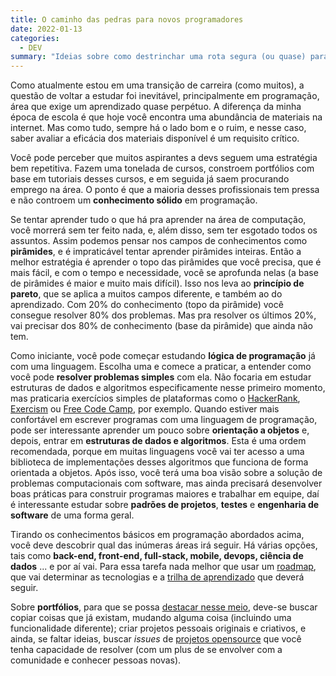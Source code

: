 ```yaml
---
title: O caminho das pedras para novos programadores
date: 2022-01-13
categories:   
  - DEV
summary: "Ideias sobre como destrinchar uma rota segura (ou quase) para o aprendizado em programação."
---
```


Como atualmente estou em uma transição de carreira (como muitos), a questão de voltar a estudar foi inevitável, principalmente em programação, área que exige um aprendizado quase perpétuo. A diferença da minha época de escola é que hoje você encontra uma abundância de materiais na internet.
Mas como tudo, sempre há o lado bom e o ruim, e nesse caso, saber avaliar a eficácia dos materiais disponível é um requisito crítico.

Você pode perceber que muitos aspirantes a devs seguem uma estratégia bem repetitiva. Fazem uma tonelada de cursos, constroem portfólios com base em tutoriais desses cursos, e em seguida já saem procurando emprego na área. O ponto é que a maioria desses profissionais tem pressa e não controem um **conhecimento sólido** em programação.

Se tentar aprender tudo o que há pra aprender na área de computação, você morrerá sem ter feito nada, e, além disso, sem ter esgotado todos os assuntos. Assim podemos pensar nos campos de conhecimentos como **pirâmides**, e é impraticável tentar aprender pirâmides inteiras. Então a melhor estratégia é aprender o topo das pirâmides que você precisa, que é mais fácil, e com o tempo e necessidade, você se aprofunda nelas (a base de pirâmides é maior e muito mais difícil). Isso nos leva ao **princípio de pareto**, que se aplica a muitos campos diferente, e também ao do aprendizado. Com 20% do conhecimento (topo da pirâmide) você consegue resolver 80% dos problemas. Mas pra resolver os últimos 20%, vai precisar dos 80% de conhecimento (base da pirâmide) que ainda não tem.

Como iniciante, você pode começar estudando **lógica de programação** já com uma linguagem. Escolha uma e comece a praticar, a entender como você pode **resolver problemas simples** com ela. Não focaria em estudar estruturas de dados e algoritmos especificamente nesse primeiro momento, mas praticaria exercícios simples de plataformas como o [HackerRank](https://www.hackerrank.com/), [Exercism](https://exercism.org/) ou [Free Code Camp](https://www.freecodecamp.org/), por exemplo. Quando estiver mais confortável em escrever programas com uma linguagem de programação, pode ser interessante aprender um pouco sobre **orientação a objetos** e, depois, entrar em **estruturas de dados e algoritmos**. Esta é uma ordem recomendada, porque em muitas linguagens você vai ter acesso a uma biblioteca de implementações desses algoritmos que funciona de forma orientada a objetos. Após isso, você terá uma boa visão sobre a solução de problemas computacionais com software, mas ainda precisará desenvolver boas práticas para construir programas maiores e trabalhar em equipe, daí é interessante estudar sobre **padrões de projetos**, **testes** e **engenharia de software** de uma forma geral.

Tirando os conhecimentos básicos em programação abordados acima, você deve descobrir qual das inúmeras áreas irá seguir. Há várias opções, tais como **back-end, front-end, full-stack, mobile, devops, ciência de dados** ... e por aí vai. Para essa tarefa nada melhor que usar um [roadmap](https://roadmap.sh/), que vai determinar as tecnologias e a [trilha de aprendizado](https://www.theodinproject.com/) que deverá seguir.

Sobre **portfólios**, para que se possa [destacar nesse meio](https://www.joshwcomeau.com/effective-portfolio/), deve-se buscar copiar coisas que já existam, mudando alguma coisa (incluindo uma funcionalidade diferente); criar projetos pessoais originais e criativos, e ainda, se faltar ideias, buscar *issues* de [projetos opensource](https://opensource.guide/pt/) que você tenha capacidade de resolver (com um plus de se envolver com a comunidade e conhecer pessoas novas).